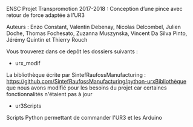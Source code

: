 ENSC Projet Transpromotion 2017-2018 : Conception d’une pince avec retour de force adaptée à l’UR3

Auteurs : Enzo Constant,  Valentin Debenay, Nicolas Delcombel, Julien Doche, Thomas Fochesato, Zuzanna Muszynska, Vincent Da Silva Pinto, Jérémy Quintin et  Thierry Rouch


Vous trouverez dans ce depôt les dossiers suivants :

- urx_modif 

La bibliothèque écrite par  SintefRaufossManufacturing :  https://github.com/SintefRaufossManufacturing/python-urxBibliothèque que nous avons modifié pour les besoins du projet car certaines fonctionnalités n'étaient pas à jour 

- ur3Scripts

Scripts Python permettant de commander l'UR3 et les Arduino 

